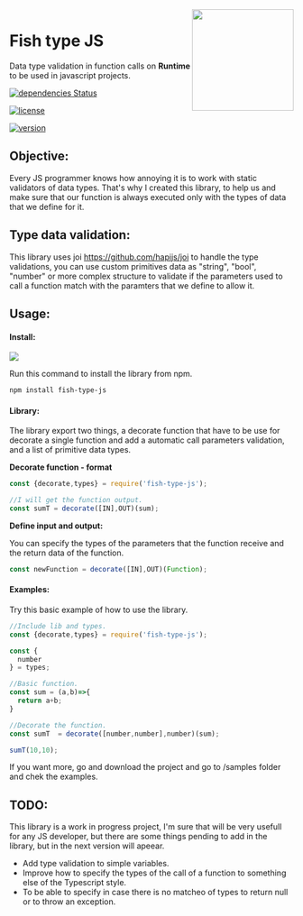 <img src="https://github.com/damiancipolat/JS-Dynamic-type-validation/blob/master/doc/fish_2.png?raw=true" width="180px" align="right" />

# Fish type JS

Data type validation in function calls on **Runtime** to be used in javascript projects.

[![dependencies Status](https://david-dm.org/damiancipolat/Fish-type-JS.svg)](https://david-dm.org/damiancipolat/Fish-type-JS)

[![license](https://img.shields.io/badge/license-MIT-green.svg)](https://github.com/damiancipolat/Fish-type-JS/blob/master/LICENSE)

[![version](https://img.shields.io/badge/fish--type--js-version%20%3E%3D1.0.0-green.svg)](https://github.com/damiancipolat/Fish-type-JShttps://github.com/damiancipolat/Fish-type-JS)

## Objective:
Every JS programmer knows how annoying it is to work with static validators of data types. That's why I created this library, to help us and make sure that our function is always executed only with the types of data that we define for it.

## Type data validation:
This library uses joi https://github.com/hapijs/joi to handle the type validations, you can use custom primitives data as "string", "bool", "number" or more complex structure to validate if the parameters used to call a function match with the paramters that we define to allow it.

## Usage:

#### Install:

<a href="https://www.npmjs.com/package/fish-type-js"><img src="https://nodei.co/npm/fish-type-js.png?downloads=true"></a>

Run this command to install the library from npm.
```sh
npm install fish-type-js
```
#### Library:
The library export two things, a decorate function that have to be use for decorate a single function and add a automatic call parameters validation, and a list of primitive data types.

**Decorate function - format**
```javascript
const {decorate,types} = require('fish-type-js');

//I will get the function output.
const sumT = decorate([IN],OUT)(sum);
```
**Define input and output:**

You can  specify the types of the parameters that the function receive and the return data of the function.
```javascript
const newFunction = decorate([IN],OUT)(Function);
```

#### Examples:

Try this basic example of how to use the library.

```javascript
//Include lib and types.
const {decorate,types} = require('fish-type-js');

const {
  number
} = types;

//Basic function.
const sum = (a,b)=>{
  return a+b;
}

//Decorate the function.
const sumT  = decorate([number,number],number)(sum);

sumT(10,10);
```

If you want more, go and download the project and go to /samples folder and chek the examples.

## TODO:
This library is a work in progress project, I'm sure that will be very usefull for any JS developer, but there are some things pending to add in the library, but in the next version will apeear.

- Add type validation to simple variables.
- Improve how to specify the types of the call of a function to something else of the Typescript style.
- To be able to specify in case there is no matcheo of types to return null or to throw an exception.
